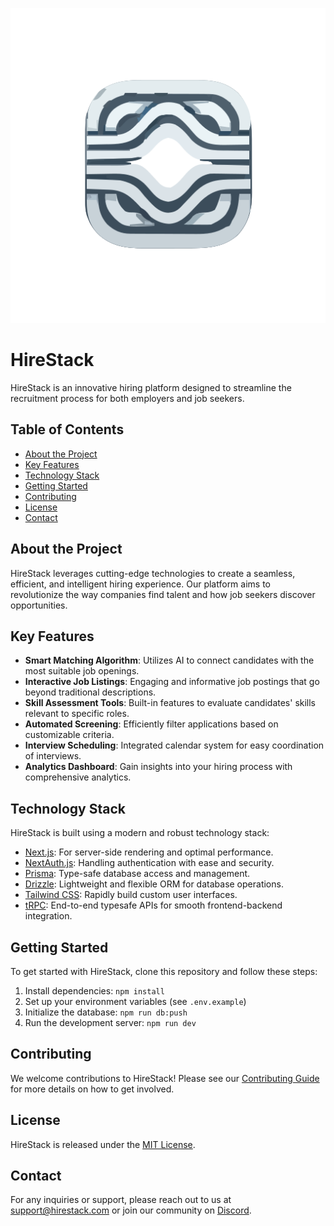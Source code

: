 <p align="center">
  <img src="./public/Logo.svg" alt="HireStack Logo">
</p>

# HireStack

HireStack is an innovative hiring platform designed to streamline the recruitment process for both employers and job seekers.

## Table of Contents
- [About the Project](#about-the-project)
- [Key Features](#key-features)
- [Technology Stack](#technology-stack)
- [Getting Started](#getting-started)
- [Contributing](#contributing)
- [License](#license)
- [Contact](#contact)

## About the Project

HireStack leverages cutting-edge technologies to create a seamless, efficient, and intelligent hiring experience. Our platform aims to revolutionize the way companies find talent and how job seekers discover opportunities.

## Key Features

- **Smart Matching Algorithm**: Utilizes AI to connect candidates with the most suitable job openings.
- **Interactive Job Listings**: Engaging and informative job postings that go beyond traditional descriptions.
- **Skill Assessment Tools**: Built-in features to evaluate candidates' skills relevant to specific roles.
- **Automated Screening**: Efficiently filter applications based on customizable criteria.
- **Interview Scheduling**: Integrated calendar system for easy coordination of interviews.
- **Analytics Dashboard**: Gain insights into your hiring process with comprehensive analytics.

## Technology Stack

HireStack is built using a modern and robust technology stack:

- [Next.js](https://nextjs.org): For server-side rendering and optimal performance.
- [NextAuth.js](https://next-auth.js.org): Handling authentication with ease and security.
- [Prisma](https://prisma.io): Type-safe database access and management.
- [Drizzle](https://orm.drizzle.team): Lightweight and flexible ORM for database operations.
- [Tailwind CSS](https://tailwindcss.com): Rapidly build custom user interfaces.
- [tRPC](https://trpc.io): End-to-end typesafe APIs for smooth frontend-backend integration.

## Getting Started

To get started with HireStack, clone this repository and follow these steps:

1. Install dependencies: `npm install`
2. Set up your environment variables (see `.env.example`)
3. Initialize the database: `npm run db:push`
4. Run the development server: `npm run dev`

## Contributing

We welcome contributions to HireStack! Please see our [Contributing Guide](CONTRIBUTING.md) for more details on how to get involved.

## License

HireStack is released under the [MIT License](LICENSE).

## Contact

For any inquiries or support, please reach out to us at support@hirestack.com or join our community on [Discord](https://discord.gg/hirestack).
